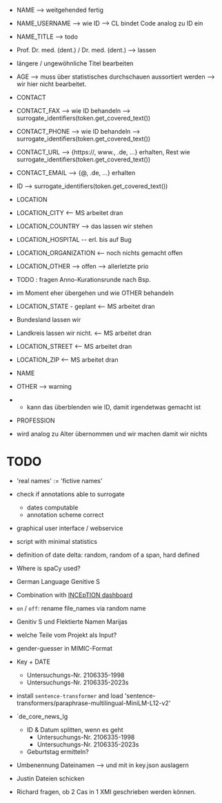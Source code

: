 * NAME --> weitgehended fertig
*  NAME_USERNAME --> wie ID --> CL bindet Code analog zu ID ein
* NAME_TITLE --> todo
*  Prof. Dr. med. (dent.) / Dr. med. (dent.) --> lassen
*  längere / ungewöhnliche Titel bearbeiten

* AGE --> muss über statistisches durchschauen aussortiert werden --> wir hier nicht bearbeitet.
* CONTACT
*  CONTACT_FAX --> wie ID behandeln --> surrogate_identifiers(token.get_covered_text())
*  CONTACT_PHONE --> wie ID behandeln --> surrogate_identifiers(token.get_covered_text())
*  CONTACT_URL --> {https://, www., .de, ...} erhalten, Rest wie surrogate_identifiers(token.get_covered_text())
*  CONTACT_EMAIL --> {@, .de, ...} erhalten
* ID --> surrogate_identifiers(token.get_covered_text())
* LOCATION
*  LOCATION_CITY <-- MS arbeitet dran
*  LOCATION_COUNTRY --> das lassen wir stehen
*  LOCATION_HOSPITAL -- erl. bis auf Bug
*  LOCATION_ORGANIZATION <-- noch nichts gemacht offen
 
* LOCATION_OTHER --> offen --> allerletzte prio
*    TODO : fragen Anno-Kurationsrunde nach Bsp.
*    im Moment eher übergehen und wie OTHER behandeln 
* LOCATION_STATE - geplant <-- MS arbeitet dran
*   Bundesland lassen wir
*   Landkreis lassen wir nicht.  <-- MS arbeitet dran
*  LOCATION_STREET <-- MS arbeitet dran
*  LOCATION_ZIP <-- MS arbeitet dran

* NAME

* OTHER --> warning
*   * kann das überblenden wie ID, damit irgendetwas gemacht ist
* PROFESSION
* wird analog zu Alter übernommen und wir machen damit wir nichts


# TODO

* 'real names' := 'fictive names'
* check if annotations able to surrogate
  * dates computable
  * annotation scheme correct
* graphical user interface / webservice
* script with minimal statistics
* definition of date delta: random, random of a span, hard defined
* Where is spaCy used?
* German Language Genitive S

* Combination with [INCEpTION dashboard](https://github.com/inception-project/inception-reporting-dashboard)
* `on` / `off`: rename file_names via random name
* Genitiv S und Flektierte Namen Marijas
* welche Teile vom Projekt als Input?
* gender-guesser in MIMIC-Format

* Key + DATE
  * Untersuchungs-Nr. 2106335-1998
  * Untersuchungs-Nr. 2106335-2023s


* install `sentence-transformer` and load 'sentence-transformers/paraphrase-multilingual-MiniLM-L12-v2'
* `de_core_news_lg

  * ID & Datum splitten, wenn es geht
    * Untersuchungs-Nr. 2106335-1998
    * Untersuchungs-Nr. 2106335-2023s
  * Geburtstag ermitteln?
* Umbenennung Dateinamen --> und mit in key.json auslagern
* Justin Dateien schicken
* Richard fragen, ob 2 Cas in 1 XMI geschrieben werden können.